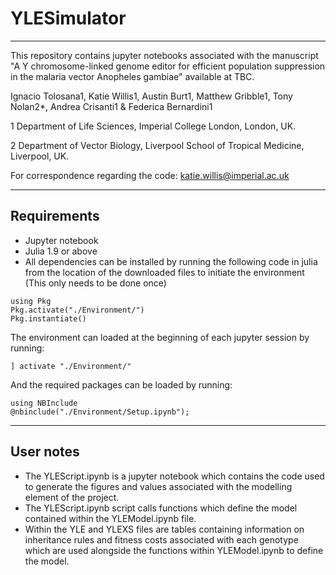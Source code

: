 # YLESimulator
___
This repository contains jupyter notebooks associated with the manuscript "A Y chromosome-linked genome editor for efficient population suppression in the malaria vector Anopheles gambiae" available at TBC.

Ignacio Tolosana1, Katie Willis1, Austin Burt1, Matthew Gribble1, Tony Nolan2*, Andrea Crisanti1 & Federica Bernardini1

1 Department of Life Sciences, Imperial College London, London, UK.

2 Department of Vector Biology, Liverpool School of Tropical Medicine, Liverpool, UK.


For correspondence regarding the code: katie.willis@imperial.ac.uk

___
## Requirements

* Jupyter notebook
* Julia 1.9 or above
* All dependencies can be installed by running the following code in julia from the location of the downloaded files to initiate the environment (This only needs to be done once)
```
using Pkg
Pkg.activate("./Environment/")
Pkg.instantiate()
```

The environment can loaded at the beginning of each jupyter session by running:
```
] activate "./Environment/"
```

And the required packages can be loaded by running:
```
using NBInclude
@nbinclude("./Environment/Setup.ipynb");
```

___
## User notes

- The YLEScript.ipynb is a jupyter notebook which contains the code used to generate the figures and values associated with the modelling element of the project.
- The YLEScript.ipynb script calls functions which define the model contained within the YLEModel.ipynb file.
- Within the YLE and YLEXS files are tables containing information on inheritance rules and fitness costs associated with each genotype which are used alongside the functions within YLEModel.ipynb to define the model.


